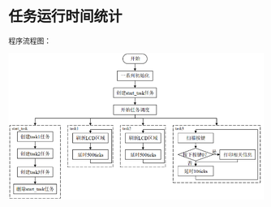 # 任务运行时间统计

程序流程图：

![屏幕截图 2025-08-14 153523.png](https://raw.githubusercontent.com/hazy1k/My-drawing-bed/main/2025/08/14-15-35-31-屏幕截图%202025-08-14%20153523.png)
